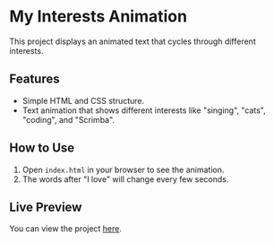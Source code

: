 # My Interests Animation

This project displays an animated text that cycles through different interests.

## Features

- Simple HTML and CSS structure.
- Text animation that shows different interests like "singing", "cats", "coding", and "Scrimba".

## How to Use

1. Open `index.html` in your browser to see the animation.
2. The words after "I love" will change every few seconds.

## Live Preview

You can view the project [here](#).
